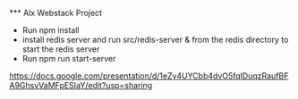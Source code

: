 *** Alx Webstack Project

* Run npm install
* install redis server and run src/redis-server &
from the redis directory to start the redis server
* Run npm run start-server

https://docs.google.com/presentation/d/1eZy4UYCbb4dvO5fqIDuqzRaufBFA9GhsvVaMFpESIaY/edit?usp=sharing
